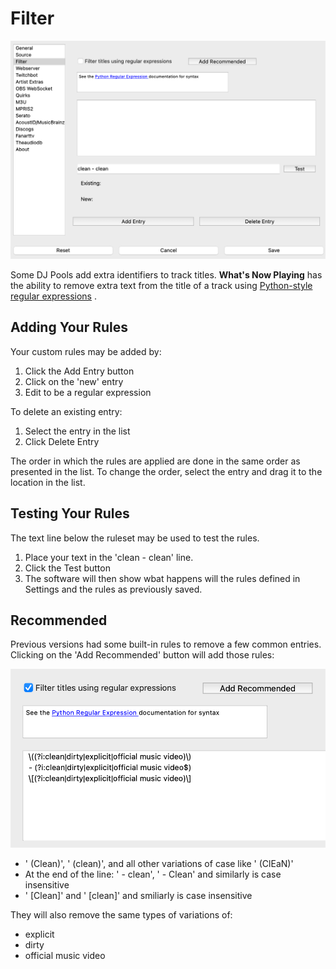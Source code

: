 # Filter

[![Filter Settings](images/filter.png)](images/filter.png)

Some DJ Pools add extra identifiers to track titles. **What's Now
Playing** has the ability to remove extra text from the title of a track
using [Python-style regular
expressions](https://docs.python.org/3/howto/regex.md) .

## Adding Your Rules

Your custom rules may be added by:

1. Click the Add Entry button
2. Click on the 'new' entry
3. Edit to be a regular expression

To delete an existing entry:

1. Select the entry in the list
2. Click Delete Entry

The order in which the rules are applied are done in the same order as
presented in the list. To change the order, select the entry and drag it
to the location in the list.

## Testing Your Rules

The text line below the ruleset may be used to test the rules.

1. Place your text in the 'clean - clean' line.
2. Click the Test button
3. The software will then show wbat happens will the rules defined in
    Settings and the rules as previously saved.

## Recommended

Previous versions had some built-in rules to remove a few common
entries. Clicking on the 'Add Recommended' button will add those rules:

[![Add Recommended](images/filterrecommended.png)](images/filterrecommended.png)

- ' (Clean)', ' (clean)', and all other variations of case like '
  (ClEaN)'
- At the end of the line: ' - clean', ' - Clean' and similarly is case
  insensitive
- ' \[Clean\]' and ' \[clean\]' and smiliarly is case insensitive

They will also remove the same types of variations of:

- explicit
- dirty
- official music video
